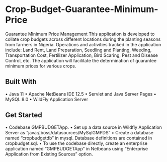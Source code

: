 # Crop-Budget-Guarantee-Minimum-Price
Guarantee Minimum Price Management 
This application is developed to collate crop budgets across different locations during the planting seasons from farmers in Nigeria. Operations and activities tracked in the application include: Land Rent, Land Preparation, Seedling and Planting, Weeding, Transportation Cost, Fertilizer Application, Bird Scaring, Pest and Disease Control, etc. The application will facilitate the determination of guarantee minimum prices for various crops. 

## Built With
•	Java 11 
•	Apache NetBeans IDE 12.5
•	Servlet and Java Server Pages
•	MySQL 8.0
•	WildFly Application Server

## Get Started
•	Codebase GMPBUDGETApp.
•	Set up a data source in Wildfly Application Server as “java:/jboss/datasources/MySqlGMPDS”
•	Create a database named “cropbudgetdb” in mysql. Database definitions are contained in cropbudget.sql. 
•	To use the codebase directly, create an enterprise application named “GMPBUDGETApp” in Netbeans using “Enterprise Application from Existing Sources” option.
